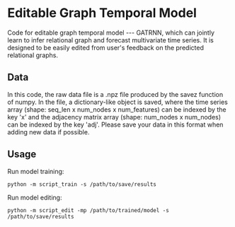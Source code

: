 # Editable Graph Temporal Model

Code for editable graph temporal model --- GATRNN, which can jointly learn to infer relational graph and forecast multivariate time series. It is designed to be easily edited from user's feedback on the predicted relational graphs.

## Data

In this code, the raw data file is a .npz file produced by the savez function of numpy. In the file, a dictionary-like object is saved, where the time series array (shape: seq_len x num_nodes x num_features) can be indexed by the key 'x' and the adjacency matrix array (shape: num_nodes x num_nodes) can be indexed by the key 'adj'. Please save your data in this format when adding new data if possible.

## Usage

Run model training:

```
python -m script_train -s /path/to/save/results
```

Run model editing:

```
python -m script_edit -mp /path/to/trained/model -s /path/to/save/results
```
